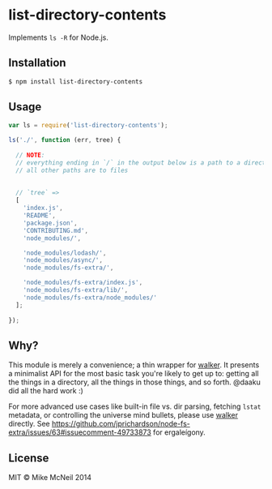 # list-directory-contents

Implements `ls -R` for Node.js.

## Installation

```sh
$ npm install list-directory-contents
```

## Usage

```javascript
var ls = require('list-directory-contents');

ls('./', function (err, tree) {
  
  // NOTE:
  // everything ending in `/` in the output below is a path to a directory
  // all other paths are to files
  
  
  // `tree` =>
  [
    'index.js',
    'README',
    'package.json',
    'CONTRIBUTING.md',
    'node_modules/',

    'node_modules/lodash/',
    'node_modules/async/',
    'node_modules/fs-extra/',

    'node_modules/fs-extra/index.js',
    'node_modules/fs-extra/lib/',
    'node_modules/fs-extra/node_modules/'
  ];
  
});
```

## Why?

This module is merely a convenience; a thin wrapper for [walker](https://github.com/daaku/nodejs-walker).  It presents a minimalist API for the most basic task you're likely to get up to: getting all the things in a directory, all the things in those things, and so forth.  @daaku did all the hard work :)

For more advanced use cases like built-in file vs. dir parsing, fetching `lstat` metadata, or controlling the universe mind bullets, please use [walker](https://github.com/daaku/nodejs-walker) directly.  See https://github.com/jprichardson/node-fs-extra/issues/63#issuecomment-49733873 for ergaleígony.


## License

MIT &copy; Mike McNeil 2014
